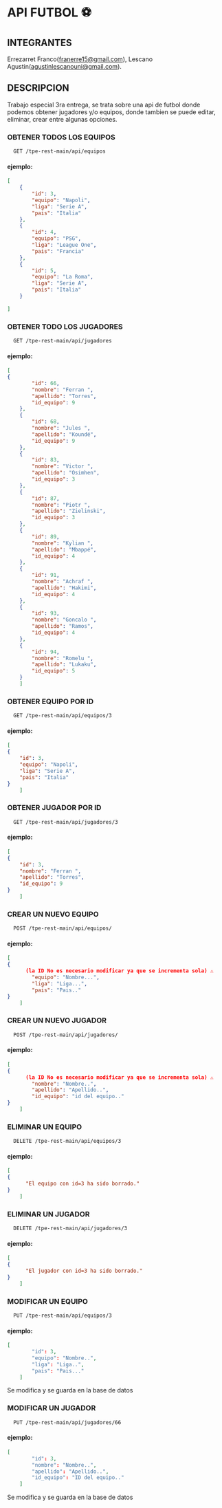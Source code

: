 


# API FUTBOL ⚽

## INTEGRANTES
Errezarret Franco(franerre15@gmail.com), Lescano Agustin(agustinlescanouni@gmail.com).

## DESCRIPCION
Trabajo especial 3ra entrega, se trata sobre una api de futbol donde podemos obtener jugadores y/o equipos, donde tambien
se puede editar, eliminar, crear entre algunas opciones.

### OBTENER TODOS LOS EQUIPOS

```http
  GET /tpe-rest-main/api/equipos
```
#### ejemplo:

```json
[
    {
        "id": 3,
        "equipo": "Napoli",
        "liga": "Serie A",
        "pais": "Italia"
    },
    {
        "id": 4,
        "equipo": "PSG",
        "liga": "League One",
        "pais": "Francia"
    },
    {
        "id": 5,
        "equipo": "La Roma",
        "liga": "Serie A",
        "pais": "Italia"
    }
    
]
```

### OBTENER TODO LOS JUGADORES

```http
  GET /tpe-rest-main/api/jugadores
```
#### ejemplo:

```json
[
{
        "id": 66,
        "nombre": "Ferran ",
        "apellido": "Torres",
        "id_equipo": 9
    },
    {
        "id": 68,
        "nombre": "Jules ",
        "apellido": "Koundé",
        "id_equipo": 9
    },
    {
        "id": 83,
        "nombre": "Victor ",
        "apellido": "Osimhen",
        "id_equipo": 3
    },
    {
        "id": 87,
        "nombre": "Piotr ",
        "apellido": "Zielinski",
        "id_equipo": 3
    },
    {
        "id": 89,
        "nombre": "Kylian ",
        "apellido": "Mbappé",
        "id_equipo": 4
    },
    {
        "id": 91,
        "nombre": "Achraf ",
        "apellido": "Hakimi",
        "id_equipo": 4
    },
    {
        "id": 93,
        "nombre": "Goncalo ",
        "apellido": "Ramos",
        "id_equipo": 4
    },
    {
        "id": 94,
        "nombre": "Romelu ",
        "apellido": "Lukaku",
        "id_equipo": 5
    }    
    ]
```
### OBTENER EQUIPO POR ID

```http
  GET /tpe-rest-main/api/equipos/3
```
#### ejemplo:

```json
[
{
    "id": 3,
    "equipo": "Napoli",
    "liga": "Serie A",
    "pais": "Italia"
}
    ]
```

### OBTENER JUGADOR POR ID

```http
  GET /tpe-rest-main/api/jugadores/3
```
#### ejemplo:

```json
[
{
    "id": 3,
    "nombre": "Ferran ",
    "apellido": "Torres",
    "id_equipo": 9
}
    ]
```

### CREAR UN NUEVO EQUIPO

```http
  POST /tpe-rest-main/api/equipos/
```
#### ejemplo:

```json
[
{
      (la ID No es necesario modificar ya que se incrementa sola) ⚠️
        "equipo": "Nombre...",
        "liga": "Liga...",
        "pais": "Pais.."  
}
    ]
```
### CREAR UN NUEVO JUGADOR

```http
  POST /tpe-rest-main/api/jugadores/
```
#### ejemplo:

```json
[
{
      (la ID No es necesario modificar ya que se incrementa sola) ⚠️
        "nombre": "Nombre..",
        "apellido": "Apellido..",
        "id_equipo": "id del equipo.."
}
    ]
```
### ELIMINAR UN EQUIPO 

```http
  DELETE /tpe-rest-main/api/equipos/3
```
#### ejemplo:

```json
[
{
      "El equipo con id=3 ha sido borrado."
}
    ]
```
### ELIMINAR UN JUGADOR 

```http
  DELETE /tpe-rest-main/api/jugadores/3
```
#### ejemplo:

```json
[
{
      "El jugador con id=3 ha sido borrado."
}
    ]
```
### MODIFICAR UN EQUIPO

```http
  PUT /tpe-rest-main/api/equipos/3
```
#### ejemplo:

```json
[
        "id": 3,
        "equipo": "Nombre..",
        "liga": "Liga..",
        "pais": "Pais..."
    ]
```
Se modifica y se guarda en la base de datos

### MODIFICAR UN JUGADOR

```http
  PUT /tpe-rest-main/api/jugadores/66
```
#### ejemplo:

```json
[
        "id": 3,
        "nombre": "Nombre..",
        "apellido": "Apellido..",
        "id_equipo": "ID del equipo.."     
    ]
```
Se modifica y se guarda en la base de datos


